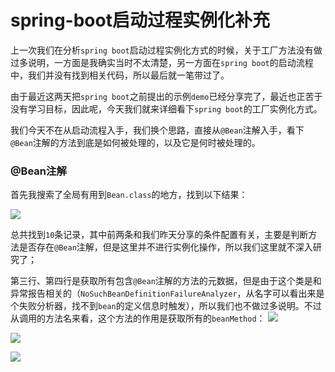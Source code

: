 # spring-boot启动过程实例化补充



上一次我们在分析`spring boot`启动过程实例化方式的时候，关于工厂方法没有做过多说明，一方面是我确实当时不太清楚，另一方面在`spring boot`的启动流程中，我们并没有找到相关代码，所以最后就一笔带过了。

由于最近这两天把`spring boot`之前提出的示例`demo`已经分享完了，最近也正苦于没有学习目标，因此呢，今天我们就来详细看下`spring boot`的工厂实例化方式。

我们今天不在从启动流程入手，我们换个思路，直接从`@Bean`注解入手，看下`@Bean`注解的方法到底是如何被处理的，以及它是何时被处理的。



### @Bean注解

首先我搜索了全局有用到`Bean.class`的地方，找到以下结果：

![](https://gitee.com/sysker/picBed/raw/master/images/20210923132356.png)

总共找到`10`条记录，其中前两条和我们昨天分享的条件配置有关，主要是判断方法是否存在`@Bean`注解，但是这里并不进行实例化操作，所以我们这里就不深入研究了；

第三行、第四行是获取所有包含`@Bean`注解的方法的元数据，但是由于这个类是和异常报告相关的（`NoSuchBeanDefinitionFailureAnalyzer`，从名字可以看出来是个失败分析器，找不到`bean`的定义信息时触发），所以我们也不做过多说明。不过从调用的方法名来看，这个方法的作用是获取所有的`beanMethod`：
![](https://gitee.com/sysker/picBed/raw/master/images/20210923134626.png)



![](https://gitee.com/sysker/picBed/raw/master/blog/20210923084335.png)



![](https://gitee.com/sysker/picBed/raw/master/blog/20210923084430.png)